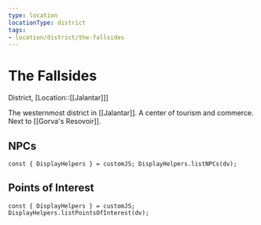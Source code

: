 ```yaml
---
type: location
locationType: district
tags: 
- location/district/the-fallsides
---
```


# The Fallsides
District, [Location::[[Jalantar]]]

The westernmost district in [[Jalantar]]. A center of tourism and commerce. Next to [[Gorva's Resovoir]]. 

## NPCs
```dataviewjs
const { DisplayHelpers } = customJS; DisplayHelpers.listNPCs(dv);
```

## Points of Interest
```dataviewjs
const { DisplayHelpers } = customJS; DisplayHelpers.listPointsOfInterest(dv);
```
